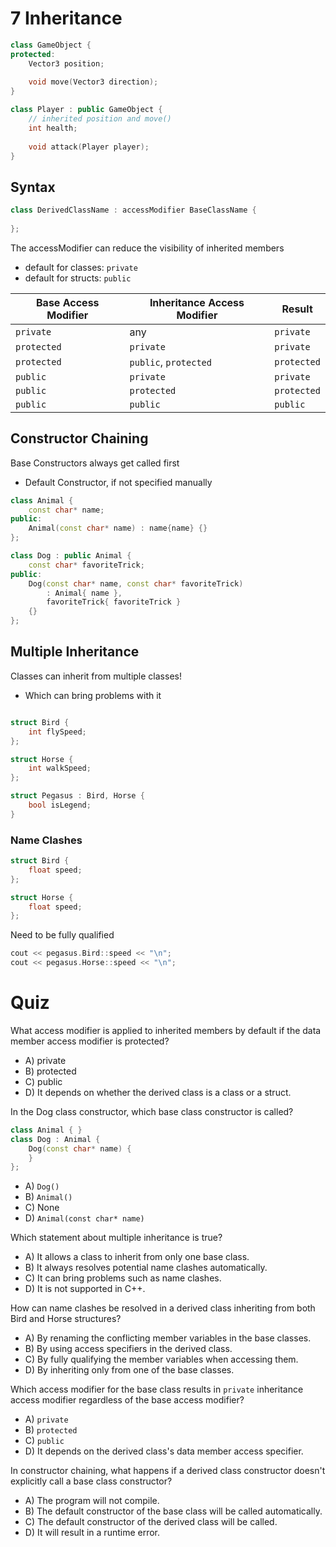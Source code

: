 # 7 Inheritance
```c++
class GameObject {
protected:
    Vector3 position;
    
    void move(Vector3 direction);
}

class Player : public GameObject {
    // inherited position and move()
    int health;
    
    void attack(Player player);
}
```

## Syntax

```c++
class DerivedClassName : accessModifier BaseClassName {
    
};
```
The accessModifier can reduce the visibility of inherited members
- default for classes: `private`
- default for structs: `public`

| Base Access Modifier | Inheritance Access Modifier | Result      |
|----------------------|-----------------------------|-------------|
| `private`            | any                         | `private`   |
| `protected`          | `private`                   | `private`   |
| `protected`          | `public`, `protected`       | `protected` |
| `public`             | `private`                   | `private`   |
| `public`             | `protected`                 | `protected` |
| `public`             | `public`                    | `public`    |

## Constructor Chaining
Base Constructors always get called first
- Default Constructor, if not specified manually
```c++
class Animal {
    const char* name;
public:
    Animal(const char* name) : name{name} {}
};
```

```c++
class Dog : public Animal {
    const char* favoriteTrick;
public:
    Dog(const char* name, const char* favoriteTrick)
        : Animal{ name }, 
        favoriteTrick{ favoriteTrick } 
    {}
};
```

## Multiple Inheritance
Classes can inherit from multiple classes!
- Which can bring problems with it
```c++

struct Bird {
	int flySpeed;
};

struct Horse {
	int walkSpeed;
};

struct Pegasus : Bird, Horse {
	bool isLegend;
}
```

### Name Clashes
```c++
struct Bird {
	float speed;
};

struct Horse {
	float speed;
};
```

Need to be fully qualified

```c++
cout << pegasus.Bird::speed << "\n";
cout << pegasus.Horse::speed << "\n";
```

# Quiz

What access modifier is applied to inherited members by default if the data member access modifier is protected?
- A) private
- B) protected
- C) public
- D) It depends on whether the derived class is a class or a struct.

In the Dog class constructor, which base class constructor is called?

```c++
class Animal { }
class Dog : Animal {
    Dog(const char* name) {
    }
};
```

- A) `Dog()`
- B) `Animal()`
- C) None
- D) `Animal(const char* name)`

Which statement about multiple inheritance is true?
- A) It allows a class to inherit from only one base class.
- B) It always resolves potential name clashes automatically.
- C) It can bring problems such as name clashes.
- D) It is not supported in C++.

How can name clashes be resolved in a derived class inheriting from both Bird and Horse structures?
- A) By renaming the conflicting member variables in the base classes.
- B) By using access specifiers in the derived class.
- C) By fully qualifying the member variables when accessing them.
- D) By inheriting only from one of the base classes.

Which access modifier for the base class results in `private` inheritance access modifier regardless of the base access modifier?
- A) `private`
- B) `protected`
- C) `public`
- D) It depends on the derived class's data member access specifier.

In constructor chaining, what happens if a derived class constructor doesn't explicitly call a base class constructor?
- A) The program will not compile.
- B) The default constructor of the base class will be called automatically.
- C) The default constructor of the derived class will be called.
- D) It will result in a runtime error.